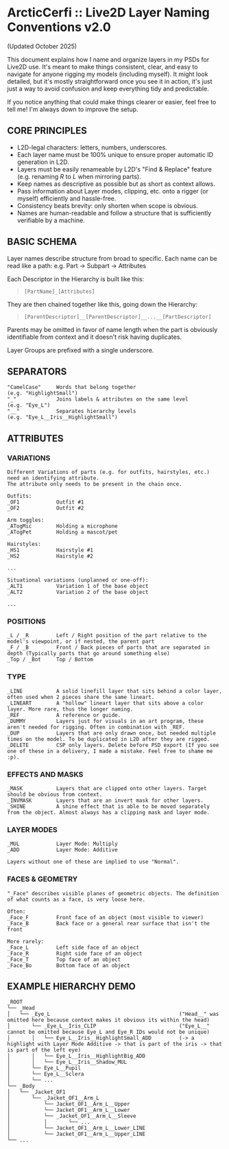 # ArcticCerfi :: Live2D Layer Naming Conventions v2.0 
(Updated October 2025)

This document explains how I name and organize layers in my PSDs for Live2D use.
It's meant to make things consistent, clear, and easy to navigate for anyone rigging my models (including myself).
It might look detailed, but it's mostly straightforward once you see it in action, it's just just a way to avoid confusion and keep everything tidy and predictable.

If you notice anything that could make things clearer or easier, feel free to tell me! I'm always down to improve the setup.

## CORE PRINCIPLES

- L2D-legal characters: letters, numbers, underscores.
- Each layer name must be 100% unique to ensure proper automatic ID generation in L2D.
- Layers must be easily renameable by L2D's "Find & Replace" feature (e.g. renaming _R_ to _L_ when mirroring parts).
- Keep names as descriptive as possible but as short as context allows.
- Pass information about Layer modes, clipping, etc. onto a rigger (or myself) efficiently and hassle-free.
- Consistency beats brevity: only shorten when scope is obvious.
- Names are human-readable and follow a structure that is sufficiently verifiable by a machine.


## BASIC SCHEMA

Layer names describe structure from broad to specific.
Each name can be read like a path: e.g. Part -> Subpart -> Attributes


Each Descriptor in the Hierarchy is built like this:

> ```
> [PartName]_[Attributes]
> ```

They are then chained together like this, going down the Hierarchy:

> ```
> [ParentDescriptor]__[ParentDescriptor]__...__[PartDescriptor]
> ```


Parents may be omitted in favor of name length when the part is obviously identifiable from context and it doesn't risk having duplicates.

Layer Groups are prefixed with a single underscore.


## SEPARATORS

```
"CamelCase" 	Words that belong together 							(e.g. "HighlightSmall")
"_" 			Joins labels & attributes on the same level 		(e.g. "Eye_L")
"__" 			Separates hierarchy levels 							(e.g. "Eye_L__Iris__HighlightSmall")
```


## ATTRIBUTES

### VARIATIONS
```
Different Variations of parts (e.g. for outfits, hairstyles, etc.) need an identifying attribute.
The attribute only needs to be present in the chain once.

Outfits:
_OF1  			Outfit #1
_OF2  			Outfit #2

Arm toggles:
_ATogMic		Holding a microphone
_ATogPet		Holding a mascot/pet

Hairstyles:
_HS1			Hairstyle #1
_HS2			Hairstyle #2

...

Situational variations (unplanned or one-off):
_ALT1			Variation 1 of the base object
_ALT2			Variation 2 of the base object

...
```
### POSITIONS

```
_L / _R			Left / Right position of the part relative to the model's viewpoint, or if nested, the parent part
_F / _B			Front / Back pieces of parts that are separated in depth (Typically parts that go around something else)
_Top / _Bot		Top / Bottom
```

### TYPE

```
_LINE 			A solid linefill layer that sits behind a color layer, often used when 2 pieces share the same lineart.
_LINEART		A "hollow" lineart layer that sits above a color layer. More rare, thus the longer naming.
_REF			A reference or guide.
_DUMMY			Layers just for visuals in an art program, these aren't needed for rigging. Often in combination with _REF.
_DUP  			Layers that are only drawn once, but needed multiple times on the model. To be duplicated in L2D after they are rigged.
_DELETE			CSP only layers. Delete before PSD export (If you see one of these in a delivery, I made a mistake. Feel free to shame me :p).
```

### EFFECTS AND MASKS

```
_MASK 			Layers that are clipped onto other layers. Target should be obvious from context.
_INVMASK		Layers that are an invert mask for other layers.
_SHINE			A shine effect that is able to be moved separately from the object. Almost always has a clipping mask and layer mode.
```

### LAYER MODES

```
_MUL  			Layer Mode: Multiply
_ADD  			Layer Mode: Additive

Layers without one of these are implied to use "Normal".
```

### FACES & GEOMETRY

```
"_Face" describes visible planes of geometric objects. The definition of what counts as a face, is very loose here.

Often:
_Face_F			Front face of an object (most visible to viewer)
_Face_B 		Back face or a general rear surface that isn't the front

More rarely:
_Face_L			Left side face of an object
_Face_R 		Right side face of an object
_Face_T 		Top face of an object
_Face_Bo 		Bottom face of an object
```


## EXAMPLE HIERARCHY DEMO
```
_ROOT
└── _Head											
│	└── _Eye_L											("Head__" was omitted here because context makes it obvious its within the head)
│		└──	_Eye_L__Iris_CLIP							("Eye_L__" cannot be omitted because Eye_L and Eye_R IDs would not be unique)
│		│	└── Eye_L__Iris__HighlightSmall_ADD			(-> a highlight with Layer Mode Additive -> that is part of the iris -> that is part of the left eye)
│		│	└── Eye_L__Iris__HighlightBig_ADD
│		│	└── Eye_L__Iris__Shadow_MUL
│		└──	Eye_L__Pupil
│		└──	Eye_L__Sclera
│		└── ...
└── _Body
│	└── _Jacket_OF1
│		└── _Jacket_OF1__Arm_L
│			└── Jacket_OF1__Arm_L__Upper
│			└── Jacket_OF1__Arm_L__Lower
│			└── _Jacket_OF1__Arm_L__Sleeve
│			│		└── ...
│			└── Jacket_OF1__Arm_L__Lower_LINE
│			└── Jacket_OF1__Arm_L__Upper_LINE
└── ...
```
